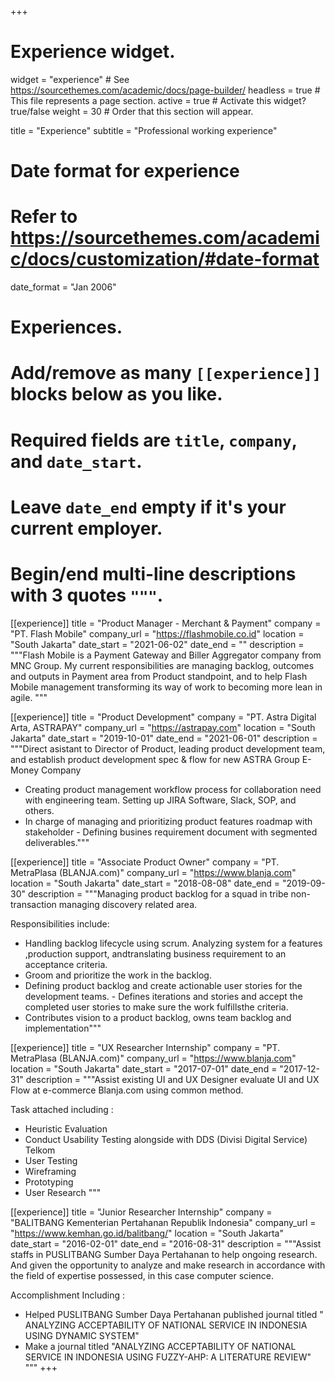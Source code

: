 +++
# Experience widget.
widget = "experience"  # See https://sourcethemes.com/academic/docs/page-builder/
headless = true  # This file represents a page section.
active = true  # Activate this widget? true/false
weight = 30  # Order that this section will appear.

title = "Experience"
subtitle = "Professional working experience"

# Date format for experience
#   Refer to https://sourcethemes.com/academic/docs/customization/#date-format
date_format = "Jan 2006"

# Experiences.
#   Add/remove as many `[[experience]]` blocks below as you like.
#   Required fields are `title`, `company`, and `date_start`.
#   Leave `date_end` empty if it's your current employer.
#   Begin/end multi-line descriptions with 3 quotes `"""`.

[[experience]]
  title = "Product Manager - Merchant & Payment"
  company = "PT. Flash Mobile"
  company_url = "https://flashmobile.co.id"
  location = "South Jakarta"
  date_start = "2021-06-02"
  date_end = ""
  description = """Flash Mobile is a Payment Gateway and Biller Aggregator company from MNC Group.
My current responsibilities are managing backlog, outcomes and outputs in Payment area from Product standpoint, and to help Flash Mobile management transforming its way of work to becoming more lean in agile.
"""

[[experience]]
  title = "Product Development"
  company = "PT. Astra Digital Arta, ASTRAPAY"
  company_url = "https://astrapay.com"
  location = "South Jakarta"
  date_start = "2019-10-01"
  date_end = "2021-06-01"
  description = """Direct asistant to Director of Product, leading product development team, and establish product development spec & flow for new ASTRA Group E-Money Company
- Creating product management workflow process for collaboration need with engineering team. Setting up JIRA Software, Slack, SOP, and others.
- In charge of managing and prioritizing product features roadmap with stakeholder - Defining busines requirement document with segmented deliverables."""

[[experience]]
  title = "Associate Product Owner"
  company = "PT. MetraPlasa (BLANJA.com)"
  company_url = "https://www.blanja.com"
  location = "South Jakarta"
  date_start = "2018-08-08"
  date_end = "2019-09-30"
  description = """Managing product backlog for a squad in tribe non-transaction managing discovery related area.

  Responsibilities include:
  
  * Handling backlog lifecycle using scrum. Analyzing system for a features ,production support, andtranslating business requirement to an acceptance criteria.
  * Groom and prioritize the work in the backlog.
  * Defining product backlog and create actionable user stories for the development teams. - Defines iterations and stories and accept the completed user stories to make sure the work fulfillsthe criteria.
  * Contributes vision to a product backlog, owns team backlog and implementation"""

[[experience]]
  title = "UX Researcher Internship"
  company = "PT. MetraPlasa (BLANJA.com)"
  company_url = "https://www.blanja.com"
  location = "South Jakarta"
  date_start = "2017-07-01"
  date_end = "2017-12-31"
  description = """Assist existing UI and UX Designer evaluate UI and UX Flow at e-commerce Blanja.com using common method.
  
  Task attached including :

  - Heuristic Evaluation
  - Conduct Usability Testing alongside with DDS (Divisi Digital Service) Telkom
  - User Testing
  - Wireframing
  - Prototyping
  - User Research
  """

[[experience]]
  title = "Junior Researcher Internship"
  company = "BALITBANG Kementerian Pertahanan Republik Indonesia"
  company_url = "https://www.kemhan.go.id/balitbang/"
  location = "South Jakarta"
  date_start = "2016-02-01"
  date_end = "2016-08-31"
  description = """Assist staffs in PUSLITBANG Sumber Daya Pertahanan to help ongoing research. And given the opportunity to analyze and make research in accordance with the field of expertise possessed, in this case computer science.
  
  Accomplishment Including :

  * Helped PUSLITBANG Sumber Daya Pertahanan published journal titled "
    ANALYZING ACCEPTABILITY OF NATIONAL SERVICE IN INDONESIA USING DYNAMIC SYSTEM"
  * Make a journal titled "ANALYZING ACCEPTABILITY OF NATIONAL SERVICE IN INDONESIA USING FUZZY-AHP:   A LITERATURE REVIEW"
  """
+++
